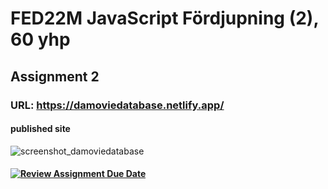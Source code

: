 # FED22M JavaScript Fördjupning (2), 60 yhp
## Assignment 2

### URL: https://damoviedatabase.netlify.app/
#### published site
![screenshot_damoviedatabase](https://github.com/the-hive-resistance/fed22-js2-uppgift-2-eli-ennab/assets/113445468/cb2f5d3c-8685-4985-88f9-cc48657587d5)

#### [![Review Assignment Due Date](https://classroom.github.com/assets/deadline-readme-button-24ddc0f5d75046c5622901739e7c5dd533143b0c8e959d652212380cedb1ea36.svg)](https://classroom.github.com/a/3xRw79B0)
